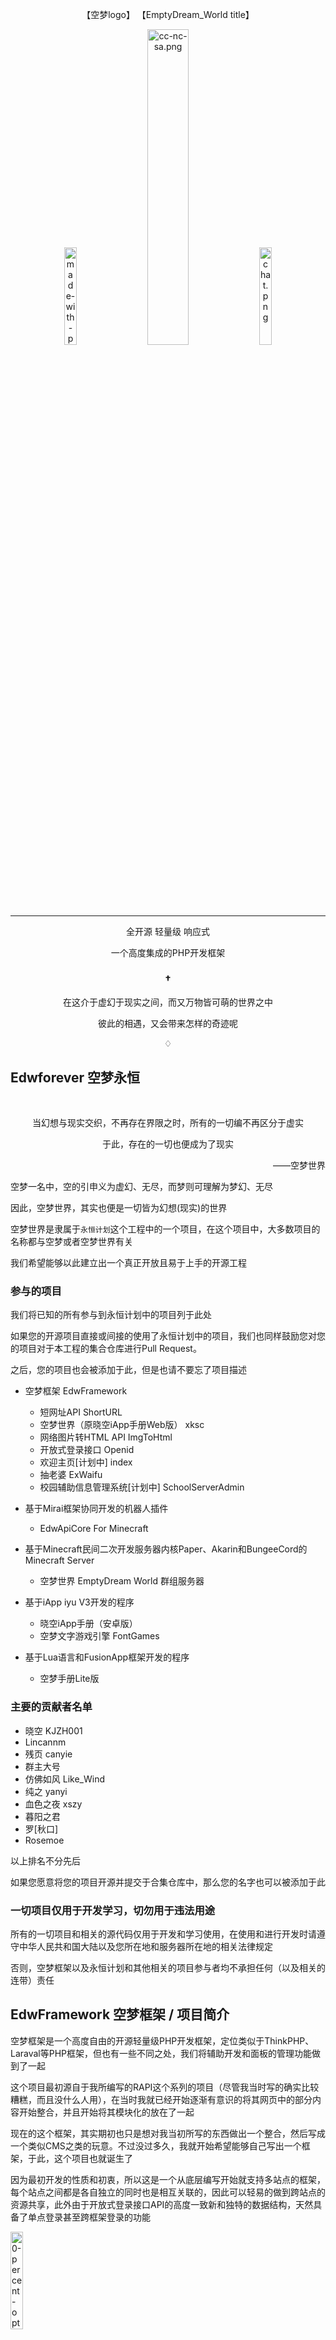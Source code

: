 <div align="center">
  
   【空梦logo】 【EmptyDream_World title】
   
<img src="https://icdn.7t5j.cn/2020/09/12/3b7a4d0cc69de.png" alt="made-with-pug.png" title="made-with-pug.png" width="20%" />
&ensp;
<img src="https://icdn.7t5j.cn/2020/09/12/a6f794a42dcb7.png" alt="cc-nc-sa.png" title="cc-nc-sa.png" width="36%" />
&ensp;
<img src="https://icdn.7t5j.cn/2020/09/12/652c75d23133c.png" alt="chat.png" title="chat.png" width="20%" />

   
---

<p>全开源 轻量级 响应式</p>
<p>一个高度集成的PHP开发框架</p>
<h3>†</h3>
<p>在这介于虚幻于现实之间，而又万物皆可萌的世界之中</p>
<p>彼此的相遇，又会带来怎样的奇迹呢</p>
<p>♢</p>

</div>

## Edwforever 空梦永恒
<br>
<div align="center">
<p>当幻想与现实交织，不再存在界限之时，所有的一切编不再区分于虚实</p>
<p>于此，存在的一切也便成为了现实</p>
</div>
<div align="right">
  <p>——空梦世界</p>
</div>


空梦一名中，空的引申义为虚幻、无尽，而梦则可理解为梦幻、无尽

因此，空梦世界，其实也便是一切皆为幻想(现实)的世界

空梦世界是隶属于```永恒计划```这个工程中的一个项目，在这个项目中，大多数项目的名称都与空梦或者空梦世界有关

我们希望能够以此建立出一个真正开放且易于上手的开源工程

### 参与的项目

我们将已知的所有参与到永恒计划中的项目列于此处

如果您的开源项目直接或间接的使用了永恒计划中的项目，我们也同样鼓励您对您的项目对于本工程的集合仓库进行Pull Request。

之后，您的项目也会被添加于此，但是也请不要忘了项目描述

- 空梦框架 EdwFramework
  - 短网址API ShortURL
  - 空梦世界（原晓空iApp手册Web版） xksc
  - 网络图片转HTML API ImgToHtml
  - 开放式登录接口 Openid
  - 欢迎主页[计划中] index
  - 抽老婆 ExWaifu
  - 校园辅助信息管理系统[计划中] SchoolServerAdmin
  
- 基于Mirai框架协同开发的机器人插件
  - EdwApiCore For Minecraft

- 基于Minecraft民间二次开发服务器内核Paper、Akarin和BungeeCord的Minecraft Server
  - 空梦世界 EmptyDream World 群组服务器
  
- 基于iApp iyu V3开发的程序
  - 晓空iApp手册（安卓版）
  - 空梦文字游戏引擎 FontGames

- 基于Lua语言和FusionApp框架开发的程序
  - 空梦手册Lite版
  
### 主要的贡献者名单

  - 晓空 KJZH001
  - Lincannm
  - 残页 canyie
  - 群主大号
  - 仿佛如风 Like_Wind
  - 纯之 yanyi
  - 血色之夜 xszy
  - 暮阳之君
  - 罗[秋口]
  - Rosemoe
  
以上排名不分先后

如果您愿意将您的项目开源并提交于合集仓库中，那么您的名字也可以被添加于此

### 一切项目仅用于开发学习，切勿用于违法用途

所有的一切项目和相关的源代码仅用于开发和学习使用，在使用和进行开发时请遵守中华人民共和国大陆以及您所在地和服务器所在地的相关法律规定

否则，空梦框架以及永恒计划和其他相关的项目参与者均不承担任何（以及相关的连带）责任

## EdwFramework 空梦框架 / 项目简介

空梦框架是一个高度自由的开源轻量级PHP开发框架，定位类似于ThinkPHP、Laraval等PHP框架，但也有一些不同之处，我们将辅助开发和面板的管理功能做到了一起

这个项目最初源自于我所编写的RAPI这个系列的项目（尽管我当时写的确实比较糟糕，而且没什么人用），在当时我就已经开始逐渐有意识的将其网页中的部分内容开始整合，并且开始将其模块化的放在了一起

现在的这个框架，其实期初也只是想对我当初所写的东西做出一个整合，然后写成一个类似CMS之类的玩意。不过没过多久，我就开始希望能够自己写出一个框架，于此，这个项目也就诞生了

因为最初开发的性质和初衷，所以这是一个从底层编写开始就支持多站点的框架，每个站点之间都是各自独立的同时也是相互关联的，因此可以轻易的做到跨站点的资源共享，此外由于开放式登录接口API的高度一致新和独特的数据结构，天然具备了单点登录甚至跨框架登录的功能



<img src="https://icdn.7t5j.cn/2020/09/12/93c4f701f8558.png" alt="0-percent-optimized.png" title="0-percent-optimized.png" width="20%" />
<br><img src="https://icdn.7t5j.cn/2020/09/12/d9b21d7ab971a.png" alt="powered-by-black-magic.png" title="powered-by-black-magic.png" width="36%" />




